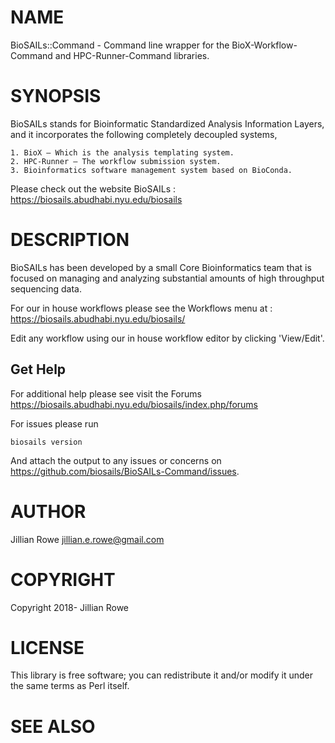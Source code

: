 # NAME

BioSAILs::Command - Command line wrapper for the BioX-Workflow-Command and HPC-Runner-Command libraries.

# SYNOPSIS

BioSAILs stands for Bioinformatic Standardized Analysis Information Layers, and it incorporates the following completely decoupled systems,

    1. BioX – Which is the analysis templating system.
    2. HPC-Runner – The workflow submission system.
    3. Bioinformatics software management system based on BioConda.

Please check out the website BioSAILs :  https://biosails.abudhabi.nyu.edu/biosails

# DESCRIPTION

BioSAILs has been developed by a small Core Bioinformatics team that is focused on managing and analyzing substantial amounts of high throughput sequencing data.

For our in house workflows please see the Workflows menu at : https://biosails.abudhabi.nyu.edu/biosails/

Edit any workflow using our in house workflow editor by clicking 'View/Edit'.

## Get Help

For additional help please see visit the Forums https://biosails.abudhabi.nyu.edu/biosails/index.php/forums

For issues please run

    biosails version

And attach the output to any issues or concerns on https://github.com/biosails/BioSAILs-Command/issues.

# AUTHOR

Jillian Rowe <jillian.e.rowe@gmail.com>

# COPYRIGHT

Copyright 2018- Jillian Rowe

# LICENSE

This library is free software; you can redistribute it and/or modify
it under the same terms as Perl itself.

# SEE ALSO
